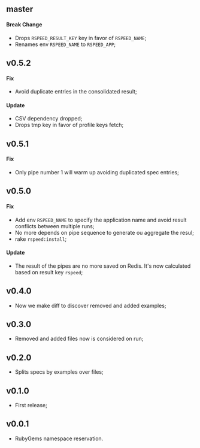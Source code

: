 ## master

#### Break Change

- Drops `RSPEED_RESULT_KEY` key in favor of `RSPEED_NAME`;
- Renames env `RSPEED_NAME` to `RSPEED_APP`;

## v0.5.2

#### Fix

- Avoid duplicate entries in the consolidated result;

#### Update

- CSV dependency dropped;
- Drops tmp key in favor of profile keys fetch;

## v0.5.1

#### Fix

- Only pipe number 1 will warm up avoiding duplicated spec entries;

## v0.5.0

#### Fix

- Add env `RSPEED_NAME` to specify the application name and avoid result conflicts between multiple runs;
- No more depends on pipe sequence to generate ou aggregate the resul;
- rake `rspeed:install`;

#### Update

- The result of the pipes are no more saved on Redis. It's now calculated based on result key `rspeed`;

## v0.4.0

- Now we make diff to discover removed and added examples;

## v0.3.0

- Removed and added files now is considered on run;

## v0.2.0

- Splits specs by examples over files;

## v0.1.0

- First release;

## v0.0.1

- RubyGems namespace reservation.
